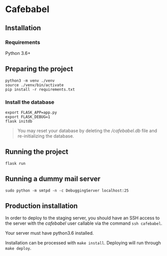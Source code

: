 # Cafebabel


## Installation


### Requirements

Python 3.6+


## Preparing the project

```
python3 -m venv ./venv
source ./venv/bin/activate
pip install -r requirements.txt
```

### Install the database

```
export FLASK_APP=app.py
export FLASK_DEBUG=1
flask initdb
```

> You may reset your database by deleting the _/cafebabel.db_ file and
re-initializing the database.


## Running the project

```
flask run
```


## Running a dummy mail server

```
sudo python -m smtpd -n -c DebuggingServer localhost:25
```


## Production installation

In order to deploy to the staging server, you should have an SSH access
to the server with the _cafebabel_ user callable via the command `ssh cafebabel`.

Your server must have python3.6 installed.

Installation can be processed with `make install`.
Deploying will run through `make deploy`.
